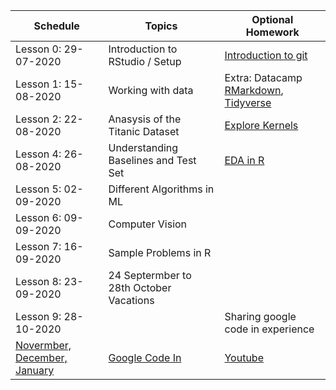 | Schedule | Topics | Optional Homework |
| --- |---| --- |
| Lesson 0: 29-07-2020| Introduction to RStudio / Setup | [Introduction to git](https://learn.datacamp.com/courses/introduction-to-git)
| Lesson 1: 15-08-2020| Working with data | Extra: Datacamp [RMarkdown](https://www.datacamp.com/courses/reporting-with-r-markdown?tap_a=5644-dce66f&tap_s=251073-07cc7e), [Tidyverse](https://www.datacamp.com/courses/introduction-to-the-tidyverse)
| Lesson 2: 22-08-2020| Anasysis of the Titanic Dataset | [Explore Kernels](https://www.kaggle.com/c/titanic/notebooks?sortBy=voteCount&group=everyone&pageSize=20&competitionId=3136&language=R)
| Lesson 4: 26-08-2020| Understanding Baselines and Test Set| [EDA in R](https://learn.datacamp.com/courses/case-study-exploratory-data-analysis-in-r)
| Lesson 5: 02-09-2020| Different Algorithms in ML |
| Lesson 6: 09-09-2020| Computer Vision |
| Lesson 7: 16-09-2020| Sample Problems in R |
| Lesson 8: 23-09-2020| 24 Septermber to 28th October Vacations |
| Lesson 9: 28-10-2020   | | Sharing google code in experience |
| [Novermber, December, January](https://codein.withgoogle.com/) | [Google Code In](https://en.wikipedia.org/wiki/Google_Code-in) | [Youtube](https://www.youtube.com/watch?v=DV5-6s-UfUE)
